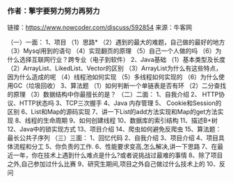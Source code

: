 ### 作者：擎宇要努力努力再努力

链接：https://www.nowcoder.com/discuss/592854
来源：牛客网

（一）一面：
1、项目
（1）思路*
（2）遇到的最大的难题，自己做的最好的地方
（3）Mysql用到的语句
（4）实现翻页的原理
（5）自己一个人做的吗
（6）为什么选择互联网行业？跨专业（电子到软件）
2、Java基础
（1）基本类型及长度
（2）ArrayList、LikedList、Vector的区别
（3）ArrayList为什么有这些特点，因为什么造成的呢
（4）线程池如何实现
（5）多线程如何实现的
（6）为什么使用GC（垃圾回收）
3、算法题
（1）如何判断一个单链表是否有环
（2）二分查找的原理
（3）数据结构中你最擅长的是？
（二）二面：
1、自我介绍
2、 HTTP协议、HTTP状态吗
3、TCP三次握手
4、Java 内存管理
5、 Cookie和Session的区别
6、List和Map的源码实现
7、讲一下List的add方法实现和Map的get方法实现
8、线程的生命周期
9、如何创建线程
10、数据库的索引结构
11、描述B+树
12、Java中的锁实现方式
13、项目介绍
14、爬虫如何避免反爬虫
15、算法题：最长公共子序列
（三）三面：
1、回忆代码
2、自我介绍
3、项目介绍
4、项目具体流程和分工
5、你负责的工作.
6、性能要求变高,怎么解决,讲一下思路
7、在最近一年，你在技术上遇到什么难点是什么?或者说挑战过最难的事情
8、除了项目之外,自己参加过什么比赛
9、研究生期间,项目之外自己做过什么技术上的
10、反问